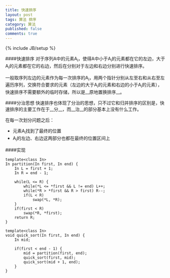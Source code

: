 ```yaml
---
title: 快速排序
layout: post
tags: 算法 排序
category: 算法
published: false
comments: true
---
```

{% include JB/setup %}

####快速排序
对于序列A中的元素A<sub>i</sub>，使得A中小于A<sub>i</sub>的元素都在它的左边，大于A<sub>i</sub>的元素都在它的右边，然后在分别对于左边和右边分别进行快速排序。

一般取序列左边的元素作为每一次排序的A<sub>i</sub>，用两个指针分别从左至右和从右至左遍历序列，交换符合要求的元素（左边的大于A<sub>i</sub>的元素和右边的小于A<sub>i</sub>的元素），快速排序不需要额外的临时存储，所以是__原地置换排序__。

####分治思想
快速排序也体现了分治的思想，只不过它和归并排序的区别是，快速排序的主要工作在于__分__，而__治__的部分基本上没有什么工作。

在每一次划分问题之后：

* 元素A<sub>i</sub>找到了最终的位置
* A<sub>i</sub>的左边、右边这两部分也都在最终的位置区间上


####实现

	template<class In>
	In partition(In first, In end) {
		In L = first + 1;
		In R = end - 1;

		while(L <= R) {
			while(*L <= *first && L != end) L++;
			while(*R > *first && R > first) R--;
			if(L < R)
				swap(*L, *R);
		}
		if(first < R)
			swap(*R, *first);
		return R;
	}

	template<class In>
	void quick_sort(In first, In end) {
		In mid;

		if(first < end - 1) {
			mid = partition(first, end);
			quick_sort(first, mid);
			quick_sort(mid + 1, end);
		}
	}

